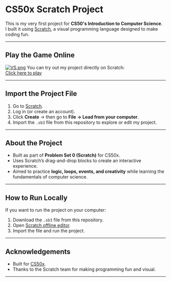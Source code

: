 #  CS50x Scratch Project

This is my very first project for **CS50's Introduction to Computer Science**.  
I built it using [Scratch](https://scratch.mit.edu/), a visual programming language designed to make coding fun.

---

## Play the Game Online
[![VS.png](https://i.postimg.cc/sxwKPHcV/VS.png)](https://postimg.cc/bSSQpTWM)
You can try out my project directly on Scratch:  
[Click here to play](https://scratch.mit.edu/projects/1224926560/)

---

##  Import the Project File

1. Go to [Scratch](https://scratch.mit.edu/).  
2. Log in (or create an account).  
3. Click **Create** → then go to **File → Load from your computer**.  
4. Import the `.sb3` file from this repository to explore or edit my project.

---

##  About the Project

- Built as part of **Problem Set 0 (Scratch)** for CS50x.  
- Uses Scratch’s drag-and-drop blocks to create an interactive experience.  
- Aimed to practice **logic, loops, events, and creativity** while learning the fundamentals of computer science.  

---

##  How to Run Locally

If you want to run the project on your computer:

1. Download the `.sb3` file from this repository.  
2. Open [Scratch offline editor](https://scratch.mit.edu/download).  
3. Import the file and run the project.

---

##  Acknowledgements

- Built for [CS50x](https://cs50.harvard.edu/x/).  
- Thanks to the Scratch team for making programming fun and visual.  

---
